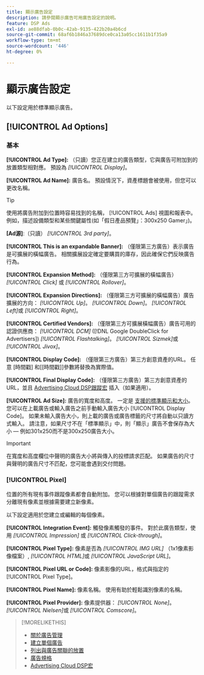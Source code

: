 ```yaml
---
title: 顯示廣告設定
description: 請參閱顯示廣告可用廣告設定的說明。
feature: DSP Ads
exl-id: ae88dfab-0b0c-42ab-9135-422b20a4b6cd
source-git-commit: 68af6b1846a37689dce0ca13a05cc1611b1f35a9
workflow-type: tm+mt
source-wordcount: '446'
ht-degree: 0%

---
```


# 顯示廣告設定

以下設定用於標準顯示廣告。

## [!UICONTROL Ad Options]

### 基本

**[!UICONTROL Ad Type]:** （只讀）您正在建立的廣告類型，它與廣告可附加到的放置類型相對應。 預設為 *[!UICONTROL Display]*。

**[!UICONTROL Ad Name]:** 廣告名。 預設情況下，資產標題會被使用，但您可以更改名稱。

>[!TIP]
>
> 使用將廣告附加到位置時容易找到的名稱， [!UICONTROL Ads] 視圖和報表中。 例如，描述設備類型和某些關鍵屬性(如「假日產品預覽」：300x250 Gamer」)。

**\[Ad源\]**:（只讀） *[!UICONTROL 3rd party]*。

**[!UICONTROL This is an expandable Banner]:** （僅限第三方廣告）表示廣告是可擴展的橫幅廣告。 相關擴展設定確定要購買的庫存，因此確保它們反映廣告行為。

**[!UICONTROL Expansion Method]:** （僅限第三方可擴展的橫幅廣告） *[!UICONTROL Click]* 或 *[!UICONTROL Rollover]*。

**[!UICONTROL Expansion Directions]:** （僅限第三方可擴展的橫幅廣告）廣告擴展的方向： *[!UICONTROL Up]*。 *[!UICONTROL Down]*。 *[!UICONTROL Left]*&#x200B;或 *[!UICONTROL Right]*。

**[!UICONTROL Certified Vendors]:** （僅限第三方可擴展橫幅廣告）廣告可用的認證供應商： *[!UICONTROL DCM]* ([!DNL Google DoubleClick for Advertisers]) *[!UICONTROL Flashtalking]*。 *[!UICONTROL Sizmek]*&#x200B;或 *[!UICONTROL Jivox]*。

**[!UICONTROL Display Code]:** （僅限第三方廣告）第三方創意資產的URL。 任意 [時間戳] 和[[時間戳]]參數將替換為實際值。

**[!UICONTROL Final Display Code]:** （僅限第三方廣告）第三方創意資產的URL，並且 [Advertising Cloud DSP跟蹤宏](/help/dsp/campaign-management/macros.md) 插入（如果適用）。

**[!UICONTROL Ad Size]:** 廣告的寬度和高度。 一定是 [支援的標準顯示和大小](/help/dsp/assets/ad-specs.pdf)。 您可以在上載廣告或輸入廣告之前手動輸入廣告大小 [!UICONTROL Display Code]。 如果未輸入廣告大小，則上載的廣告或廣告標籤的尺寸將自動以只讀方式輸入。 請注意，如果尺寸不在「標準顯示」中，則「顯示」廣告不會保存為大小 — 例如301x250而不是300x250廣告大小。

>[!IMPORTANT]
>
> 在寬度和高度欄位中聲明的廣告大小將與傳入的投標請求匹配。 如果廣告的尺寸與聲明的廣告尺寸不匹配，您可能會遇到交付問題。

### [!UICONTROL Pixel]

位置的所有現有事件跟蹤像素都會自動附加。 您可以根據對單個廣告的跟蹤需求分離現有像素並根據需要建立新像素。

以下設定適用於您建立或編輯的每個像素。

**[!UICONTROL Integration Event]:** 觸發像素觸發的事件。 對於此廣告類型，使用 *[!UICONTROL Impression]* 或 *[!UICONTROL Click-through]*。

**[!UICONTROL Pixel Type]:** 像素是否為 *[!UICONTROL IMG URL]* （1x1像素影像檔案）, *[!UICONTROL HTML]*&#x200B;或 *[!UICONTROL JavaScript URL]*。

**[!UICONTROL Pixel URL or Code]:** 像素影像的URL，格式與指定的 [!UICONTROL Pixel Type]。

**[!UICONTROL Pixel Name]:** 像素名稱。 使用有助於輕鬆識別像素的名稱。

**[!UICONTROL Pixel Provider]:** 像素提供器： *[!UICONTROL None]*。 *[!UICONTROL Nielsen]*&#x200B;或 *[!UICONTROL Comscore]*。

>[!MORELIKETHIS]
>
>* [關於廣告管理](ad-about.md)
>* [建立單個廣告](ad-create.md)
>* [列出與廣告關聯的放置](ad-list-placements.md)
>* [廣告規格](/help/dsp/assets/ad-specs.pdf)
>* [Advertising Cloud DSP宏](/help/dsp/campaign-management/macros.md)

